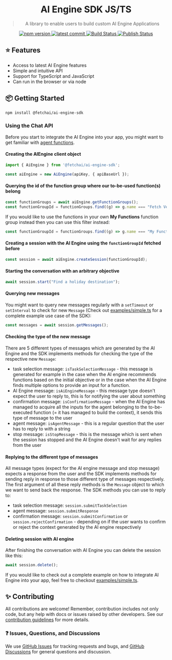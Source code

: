 <div align="center">
  <h1>AI Engine SDK JS/TS</h1>
  <blockquote>A library to enable users to build custom AI Engine Applications</blockquote>

<a href="https://www.npmjs.com/package/@fetchai/ai-engine-sdk">
  <img src="https://badgen.net/npm/v/@fetchai/ai-engine-sdk?color=blue" alt="npm version">
</a>
<a href="https://github.com/fetchai/ai-engine-sdk-js">
  <img src="https://img.shields.io/github/last-commit/fetchai/ai-engine-sdk-js" alt="latest commit">
</a>
<a href="https://github.com/fetchai/ai-engine-sdk-js/actions">
  <img alt="Build Status" src="https://github.com/fetchai/ai-engine-sdk-js/workflows/Build/badge.svg?color=green" />
</a>
<a href="https://github.com/fetchai/ai-engine-sdk-js/actions">
  <img alt="Publish Status" src="https://github.com/fetchai/ai-engine-sdk-js/workflows/Publish/badge.svg?color=green" />
</a>

</div>

## ⭐️ Features

- Access to latest AI Engine features
- Simple and intuitive API
- Support for TypeScript and JavaScript
- Can run in the browser or via node

## 📦 Getting Started

```bash
npm install @fetchai/ai-engine-sdk
```

### Using the Chat API

Before you start to integrate the AI Engine into your app, you might want to get familiar with [agent functions](https://fetch.ai/docs/guides/agents/intermediate/agent-functions).

#### Creating the AIEngine client object
```javascript
import { AiEngine } from '@fetchai/ai-engine-sdk';

const aiEngine = new AiEngine(apiKey, { apiBaseUrl });
```

#### Querying the id of the function group where our to-be-used function(s) belong
```javascript
const functionGroups = await aiEngine.getFunctionGroups();
const functionGroupId = functionGroups.find((g) => g.name === "Fetch Verified");
```
If you would like to use the functions in your own **My Functions** function group instead then you can use this filter instead:
```javascript
const functionGroupId = functionGroups.find((g) => g.name === "My Functions");
```

#### Creating a session with the AI Engine using the <code>functionGroupId</code> fetched before 
```javascript
const session = await aiEngine.createSession(functionGroupId);
```

#### Starting the conversation with an arbitrary objective
```javascript
await session.start("Find a holiday destination");
```

#### Querying new messages
You might want to query new messages regularly with a <code>setTimeout</code> or <code>setInterval</code> to check for new <code>Message</code> (Check out [examples/simple.ts](examples/simple.ts) for a complete example use case of the SDK):

```javascript
const messages = await session.getMessages();
```

#### Checking the type of the new message
There are 5 different types of messages which are generated by the AI Engine and the SDK implements methods for checking the type of the respective new <code>Message</code>:
* task selection message: <code>isTaskSelectionMessage</code> - this message is generated for example in the case when the AI engine recommends functions based on the initial objective or in the case when the AI Engine finds multiple options to provide an input for a function.
* AI Engine message: <code>isAiEngineMessage</code> - this message type doesn't expect the user to reply to, this is for notifying the user about something
* confirmation message: <code>isConfirmationMessage</code> - when the AI Engine has managed to acquire all the inputs for the agent belonging to the to-be-executed function (= it has managed to build the context), it sends this type of message to the user
* agent message: <code>isAgentMessage</code> - this is a regular question that the user has to reply to with a string
* stop message: <code>isStopMessage</code> - this is the message which is sent when the session has stopped and the AI Engine doesn't wait for any replies from the user

#### Replying to the different type of messages
All message types (expect for the AI engine message and stop message) expects a response from the user and the SDK implements methods for sending reply in response to those different type of messages respectively.
The first argument of all these reply methods is the <code>Message</code> object to which we want to send back the response.
The SDK methods you can use to reply to:
* task selection message: <code>session.submitTaskSelection</code>
* agent message: <code>session.submitResponse</code>
* confirmation message: <code>session.submitConfirmation</code> or <code>session.rejectConfirmation</code> - depending on if the user wants to confirm or reject the context generated by the AI engine respectively

#### Deleting session with AI engine
After finishing the conversation with AI Engine you can delete the session like this:
```javascript
await session.delete();
```

If you would like to check out a complete example on how to integrate AI Engine into your app, feel free to checkout [examples/simple.ts](examples/simple.ts).

## ✨ Contributing

All contributions are welcome! Remember, contribution includes not only code, but any help with docs or issues raised by other developers. See our [contribution guidelines](https://github.com/fetchai/ai-engine-sdk-js/blob/main/CONTRIBUTING.md) for more details.

### ❓ Issues, Questions, and Discussions

We use [GitHub Issues](https://github.com/fetchai/ai-engine-sdk-js/issues) for tracking requests and bugs, and [GitHub Discussions](https://github.com/fetchai/ai-engine-sdk-js/discussions) for general questions and discussion.
